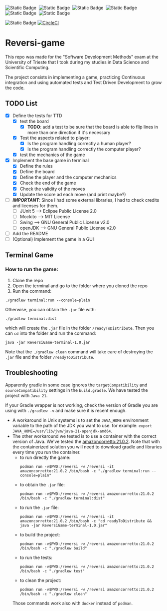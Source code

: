 
![Static Badge](https://img.shields.io/badge/Java-r?logo=oracle&color=darkred)&nbsp;
![Static Badge](https://img.shields.io/badge/gradle-gradle?logo=gradle&color=%2302303A)&nbsp;
![Static Badge](https://img.shields.io/badge/Apache%20Groovy-groovy?logo=Apache%20Groovy&logoColor=white&color=%234298B8
)&nbsp;
![Static Badge](https://img.shields.io/badge/JUnit5-JUnit5?logo=JUnit5&logoColor=white&color=%2325A162)&nbsp;
![Static Badge](https://img.shields.io/badge/Mockito-Mockito?logo=Mockito&logoColor=white&color=%23FFC837)&nbsp;
![Static Badge](https://img.shields.io/badge/OpenJDK-OpenJDK?logo=OpenJDK&logoColor=white&color=%23437291)

[//]: # (![Static Badge]&#40;https://img.shields.io/badge/Swing-Swing?logo=Java&logoColor=white&color=%23E60012&#41;&nbsp;)

![Static Badge](https://img.shields.io/badge/CircleCI%20stautus:-circleci?logo=circleci&color=%23343434)
[![CircleCI](https://dl.circleci.com/status-badge/img/circleci/Nnx7eettKAjZjgLqohmuHD/82KDGxEoAw8hcLPNtEJmox/tree/main.svg?style=svg&circle-token=c19e80ed0f5747a0dd7dc3d7f326b2ff245cd5cf)](https://dl.circleci.com/status-badge/redirect/circleci/Nnx7eettKAjZjgLqohmuHD/82KDGxEoAw8hcLPNtEJmox/tree/main)&nbsp;


# Reversi-game

This repo was made for the "Software Development Methods" exam at the University of Trieste that I took during my
studies in Data Science and Scientific Computing.

The project consists in implementing a game, practicing Continuous integration and using automated tests and Test Driven
Development to grow the code.

## TODO List

- [x] Define the tests for TTD
    - [x] test the board
        - [x] **TODO**: add a test to be sure that the board is able to flip lines in more than one direction if it's
          necessary
    - [x] Test the aspects related to player:
        - [x] Is the program handling correctly a human player?
        - [x] Is the program handling correctly the computer player?
    - [x] test the mechanics of the game
- [x] Implement the base game in terminal
    - [x] Define the rules
    - [x] Define the board
    - [x] Define the player and the computer mechanics
    - [x] Check the end of the game
    - [x] Check the validity of the moves
    - [x] Update the score ad each move (and print maybe?)
- [ ] **_IMPORTANT_**: Since I had some external libraries, I had to check credits and licenses for them.
    - [ ]  JUnit 5 --> Eclipse Public License 2.0
    - [ ]  Mockito --> MIT License
    - [ ]  Swing --> GNU General Public License v2.0
    - [ ]  openJDK --> GNU General Public License v2.0
- [ ] Add the README
- [ ] (Optional) Implement the game in a GUI

## Terminal Game

### How to run the game:

1. Clone the repo
2. Open the terminal and go to the folder where you cloned the repo
3. Run the command:

  ```
  ./gradlew terminal:run --console=plain
  ```

Otherwise, you can obtain the `.jar`  file with:

```
./gradlew terminal:dist
```

which will create the `.jar` file in the folder `/readyToDistribute`. Then you can `cd` into the folder and run the
command:

```
java -jar ReversiGame-terminal-1.0.jar
```

Note that the `./gradlew clean` command will take care of destroying the `.jar` file and the
folder `/readyToDistribute`. 


## Troubleshooting

Apparently gradle in some case ignores the `targetCompatibility` and `sourceCompatibility` settings in the `build.gradle`.
We have tested the project with `Java 21`. 

If your Gradle wrapper is not working, check the version of Gradle you are using with `./gradlew -v` and make sure it is
recent enough.

- A workaround in Unix systems is to set the `JAVA_HOME` environment variable to the path of the JDK you want to use.
for example: `export JAVA_HOME=/usr/lib/jvm/java-21-openjdk-amd64`.
- The other workaround we tested is to use a container with the correct version of Java. We've tested the [amazoncorretto:21.0.2](https://hub.docker.com/_/amazoncorretto).  Note that with the containerized solution you will need to download gradle and libraries every time you run the container.
    - to run directly the game:
        ```
        podman run -v$PWD:/reversi -w /reversi -it amazoncorretto:21.0.2 /bin/bash -c "./gradlew terminal:run --console=plain"
        ```
    - to obtain the `.jar` file:
        ```
        podman run -v$PWD:/reversi -w /reversi amazoncorretto:21.0.2 /bin/bash -c "./gradlew terminal:dist"
        ```
    - to run the `.jar` file:
        ```
        podman run -v$PWD:/reversi -w /reversi -it amazoncorretto:21.0.2 /bin/bash -c "cd readyToDistribute && java -jar ReversiGame-terminal-1.0.jar"
        ```
    - to build the project:
        ```
      podman run -v$PWD:/reversi -w /reversi amazoncorretto:21.0.2 /bin/bash -c "./gradlew build"
        ```
    - to run the tests:
        ```
        podman run -v$PWD:/reversi -w /reversi amazoncorretto:21.0.2 /bin/bash -c "./gradlew test"
        ```
    - to clean the project:
        ```
        podman run -v$PWD:/reversi -w /reversi amazoncorretto:21.0.2 /bin/bash -c "./gradlew clean"
        ```
    Those commands work also with `docker` instead of `podman`.